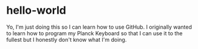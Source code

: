 # hello-world

Yo, I'm just doing this so I can learn how to use GitHub. 
I originally wanted to learn how to program my Planck Keyboard so that I can use it to the fullest but I honestly don't know what I'm doing. 
